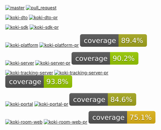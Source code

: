 [![master](https://github.com/wutsi/koki-mono/actions/workflows/_master.yml/badge.svg)](https://github.com/wutsi/koki-mono/actions/workflows/_master.yml)
[![pull_request](https://github.com/wutsi/koki-mono/actions/workflows/_pr.yml/badge.svg)](https://github.com/wutsi/koki-mono/actions/workflows/_pr.yml)

[![koki-dto](https://github.com/wutsi/koki-mono/actions/workflows/koki-dto-master.yml/badge.svg)](https://github.com/wutsi/koki-mono/actions/workflows/koki-dto-master.yml)
[![koki-dto-pr](https://github.com/wutsi/koki-mono/actions/workflows/koki-dto-pr.yml/badge.svg)](https://github.com/wutsi/koki-mono/actions/workflows/koki-dto-pr.yml)

[![koki-sdk](https://github.com/wutsi/koki-mono/actions/workflows/koki-sdk-master.yml/badge.svg)](https://github.com/wutsi/koki-mono/actions/workflows/koki-sdk-master.yml)
[![koki-sdk-pr](https://github.com/wutsi/koki-mono/actions/workflows/koki-sdk-pr.yml/badge.svg)](https://github.com/wutsi/koki-mono/actions/workflows/koki-sdk-pr.yml)

[![koki-platform](https://github.com/wutsi/koki-mono/actions/workflows/koki-platform-master.yml/badge.svg)](https://github.com/wutsi/koki-mono/actions/workflows/koki-platform-master.yml)
[![koki-platform-pr](https://github.com/wutsi/koki-mono/actions/workflows/koki-platform-pr.yml/badge.svg)](https://github.com/wutsi/koki-mono/actions/workflows/koki-platform-pr.yml)
![Coverage](.github/badges/koki-platform-jococo.svg)

[![koki-server](https://github.com/wutsi/koki-mono/actions/workflows/koki-server-master.yml/badge.svg)](https://github.com/wutsi/koki-mono/actions/workflows/koki-server-master.yml)
[![koki-server-pr](https://github.com/wutsi/koki-mono/actions/workflows/koki-server-pr.yml/badge.svg)](https://github.com/wutsi/koki-mono/actions/workflows/koki-server-pr.yml)
![Coverage](.github/badges/koki-server-jococo.svg)

[![koki-tracking-server](https://github.com/wutsi/koki-mono/actions/workflows/koki-tracking-server-master.yml/badge.svg)](https://github.com/wutsi/koki-mono/actions/workflows/koki-tracking-server-master.yml)
[![koki-tracking-server-pr](https://github.com/wutsi/koki-mono/actions/workflows/koki-tracking-server-pr.yml/badge.svg)](https://github.com/wutsi/koki-mono/actions/workflows/koki-tracking-server-pr.yml)
![Coverage](.github/badges/koki-tracking-server-jococo.svg)

[![koki-portal](https://github.com/wutsi/koki-mono/actions/workflows/koki-portal-master.yml/badge.svg)](https://github.com/wutsi/koki-mono/actions/workflows/koki-portal-master.yml)
[![koki-portal-pr](https://github.com/wutsi/koki-mono/actions/workflows/koki-portal-pr.yml/badge.svg)](https://github.com/wutsi/koki-mono/actions/workflows/koki-portal-pr.yml)
![Coverage](.github/badges/koki-portal-jococo.svg)

[![koki-room-web](https://github.com/wutsi/koki-mono/actions/workflows/koki-room-web-master.yml/badge.svg)](https://github.com/wutsi/koki-mono/actions/workflows/koki-room-web-master.yml)
[![koki-room-web-pr](https://github.com/wutsi/koki-mono/actions/workflows/koki-room-web-pr.yml/badge.svg)](https://github.com/wutsi/koki-mono/actions/workflows/koki-room-web-pr.yml)
![Coverage](.github/badges/koki-room-web-jococo.svg)

